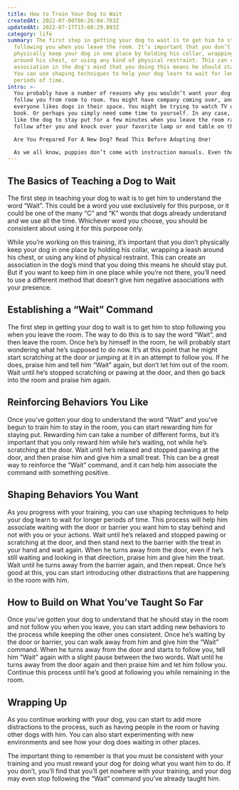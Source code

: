 ```yaml
---
title: How to Train Your Dog to Wait
createdAt: 2022-07-08T06:26:04.783Z
updatedAt: 2022-07-17T15:00:29.893Z
category: life
summary: The first step in getting your dog to wait is to get him to stop
  following you when you leave the room. It’s important that you don’t
  physically keep your dog in one place by holding his collar, wrapping a leash
  around his chest, or using any kind of physical restraint. This can create an
  association in the dog's mind that you doing this means he should stay put.
  You can use shaping techniques to help your dog learn to wait for longer
  periods of time.
intro: >-
  You probably have a number of reasons why you wouldn’t want your dog to
  follow you from room to room. You might have company coming over, and not
  everyone likes dogs in their space. You might be trying to watch TV or read a
  book. Or perhaps you simply need some time to yourself. In any case, you’d
  like the dog to stay put for a few minutes when you leave the room rather than
  follow after you and knock over your favorite lamp or end table on the way.

  Are You Prepared For A New Dog? Read This Before Adopting One! 

  As we all know, puppies don’t come with instruction manuals. Even though they’re smart animals, they also have their own ways of doing things that can leave us scratching our heads at times. They are not always willing to do what we want them to do with ease and grace.
---
```


## The Basics of Teaching a Dog to Wait

The first step in teaching your dog to wait is to get him to understand the word “Wait”. This could be a word you use exclusively for this purpose, or it could be one of the many “C” and “K” words that dogs already understand and we use all the time. Whichever word you choose, you should be consistent about using it for this purpose only.

While you’re working on this training, it’s important that you don’t physically keep your dog in one place by holding his collar, wrapping a leash around his chest, or using any kind of physical restraint. This can create an association in the dog’s mind that you doing this means he should stay put. But if you want to keep him in one place while you’re not there, you’ll need to use a different method that doesn’t give him negative associations with your presence.

## Establishing a “Wait” Command

The first step in getting your dog to wait is to get him to stop following you when you leave the room. The way to do this is to say the word “Wait”, and then leave the room.
Once he’s by himself in the room, he will probably start wondering what he’s supposed to do now. It’s at this point that he might start scratching at the door or jumping at it in an attempt to follow you. If he does, praise him and tell him “Wait” again, but don’t let him out of the room.
Wait until he’s stopped scratching or pawing at the door, and then go back into the room and praise him again.

## Reinforcing Behaviors You Like

Once you’ve gotten your dog to understand the word “Wait” and you’ve begun to train him to stay in the room, you can start rewarding him for staying put. Rewarding him can take a number of different forms, but it’s important that you only reward him while he’s waiting, not while he’s scratching at the door.
Wait until he’s relaxed and stopped pawing at the door, and then praise him and give him a small treat.
This can be a great way to reinforce the “Wait” command, and it can help him associate the command with something positive.

## Shaping Behaviors You Want

As you progress with your training, you can use shaping techniques to help your dog learn to wait for longer periods of time. This process will help him associate waiting with the door or barrier you want him to stay behind and not with you or your actions.
Wait until he’s relaxed and stopped pawing or scratching at the door, and then stand next to the barrier with the treat in your hand and wait again.
When he turns away from the door, even if he’s still waiting and looking in that direction, praise him and give him the treat.
Wait until he turns away from the barrier again, and then repeat.
Once he’s good at this, you can start introducing other distractions that are happening in the room with him.

## How to Build on What You’ve Taught So Far

Once you’ve gotten your dog to understand that he should stay in the room and not follow you when you leave, you can start adding new behaviors to the process while keeping the other ones consistent.
Once he’s waiting by the door or barrier, you can walk away from him and give him the “Wait” command.
When he turns away from the door and starts to follow you, tell him “Wait” again with a slight pause between the two words.
Wait until he turns away from the door again and then praise him and let him follow you.
Continue this process until he’s good at following you while remaining in the room.

## Wrapping Up

As you continue working with your dog, you can start to add more distractions to the process, such as having people in the room or having other dogs with him. You can also start experimenting with new environments and see how your dog does waiting in other places.

The important thing to remember is that you must be consistent with your training and you must reward your dog for doing what you want him to do. If you don’t, you’ll find that you’ll get nowhere with your training, and your dog may even stop following the “Wait” command you’ve already taught him.
